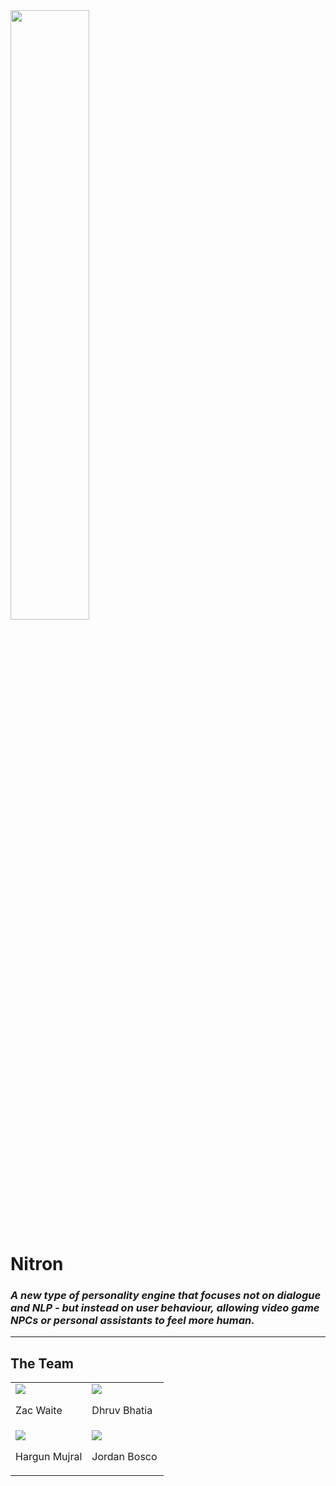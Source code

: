 <img height="50%" width="50%" src="https://raw.githubusercontent.com/nitron-technologies/.github/main/images/nitron-logo.png" />

# Nitron

### *A new type of personality engine that focuses not on dialogue and NLP - but instead on user behaviour, allowing video game NPCs or personal assistants to feel more human.*

---

## The Team

<table>
<tr>
<td width="50%">
<img src="https://raw.githubusercontent.com/nitron-technologies/.github/main/images/zac-waite.jpg" />
<p>Zac Waite</p>
</td>
<td width="50%">
<img src="https://raw.githubusercontent.com/nitron-technologies/.github/main/images/dhruv-bhatia.jpg" />
<p>Dhruv Bhatia</p>
</td>
</tr>
<td width="50%">
<img src="https://raw.githubusercontent.com/nitron-technologies/.github/main/images/hargun-mujral.jpg" />
<p>Hargun Mujral</p>
</td>
<td width="50%">
<img src="https://raw.githubusercontent.com/nitron-technologies/.github/main/images/jordan-bosco.jpg" />
<p>Jordan Bosco</p>
</td>
</tr>
</table>